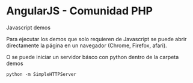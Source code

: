 AngularJS - Comunidad PHP
===============

Javascript demos

Para ejecutar los demos que solo requieren de Javascript se puede abrir directamente la página en un navegador (Chrome, Firefox, afari).

O se puede iniciar un servidor básco con python dentro de la carpeta demos

	python -m SimpleHTTPServer


